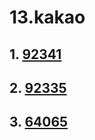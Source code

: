 # 13.kakao
## 1. [92341](https://school.programmers.co.kr/learn/courses/30/lessons/92341/)
## 2. [92335](https://school.programmers.co.kr/learn/courses/30/lessons/92335/)
## 3. [64065](https://school.programmers.co.kr/learn/courses/30/lessons/64065/)

